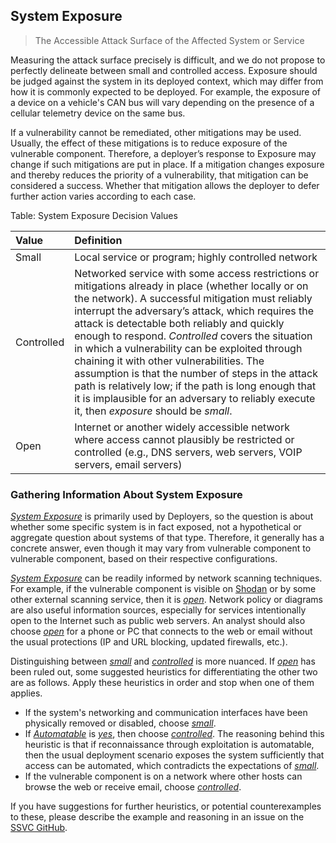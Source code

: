 ## System Exposure
> The Accessible Attack Surface of the Affected System or Service

Measuring the attack surface precisely is difficult, and we do not propose to perfectly delineate between small and controlled access.
Exposure should be judged against the system in its deployed context, which may differ from how it is commonly expected to be deployed.
For example, the exposure of a device on a vehicle's CAN bus will vary depending on the presence of a cellular telemetry device on the same bus.

If a vulnerability cannot be remediated, other mitigations may be used.
Usually, the effect of these mitigations is to reduce exposure of the vulnerable component.
Therefore, a deployer’s response to Exposure may change if such mitigations are put in place.
If a mitigation changes exposure and thereby reduces the priority of a vulnerability, that mitigation can be considered a success.
Whether that mitigation allows the deployer to defer further action varies according to each case.

Table: System Exposure Decision Values

| Value       | Definition |
| :---        | :------------ |
| Small       | Local service or program; highly controlled network       |
| Controlled  | Networked service with some access restrictions or mitigations already in place (whether locally or on the network). A successful mitigation must reliably interrupt the adversary’s attack, which requires the attack is detectable both reliably and quickly enough to respond. *Controlled* covers the situation in which a vulnerability can be exploited through chaining it with other vulnerabilities. The assumption is that the number of steps in the attack path is relatively low; if the path is long enough that it is implausible for an adversary to reliably execute it, then *exposure* should be *small*. |
| Open        | Internet or another widely accessible network where access cannot plausibly be restricted or controlled (e.g., DNS servers, web servers, VOIP servers, email servers)  |

### Gathering Information About System Exposure

[*System Exposure*](#system-exposure) is primarily used by Deployers, so the question is about whether some specific system is in fact exposed, not a hypothetical or aggregate question about systems of that type.
Therefore, it generally has a concrete answer, even though it may vary from vulnerable component to vulnerable component, based on their respective configurations.

[*System Exposure*](#system-exposure) can be readily informed by network scanning techniques.
For example, if the vulnerable component is visible on [Shodan](www.shodan.io) or by some other external scanning service, then it is [*open*](#system-exposure).
Network policy or diagrams are also useful information sources, especially for services intentionally open to the Internet such as public web servers.
An analyst should also choose [*open*](#system-exposure) for a phone or PC that connects to the web or email without the usual protections (IP and URL blocking, updated firewalls, etc.).

Distinguishing between [*small*](#system-exposure) and [*controlled*](#system-exposure) is more nuanced.
If [*open*](#system-exposure) has been ruled out, some suggested heuristics for differentiating the other two are as follows.
Apply these heuristics in order and stop when one of them applies.
 - If the system's networking and communication interfaces have been physically removed or disabled, choose [*small*](#system-exposure).
 - If [*Automatable*](#automatable) is [*yes*](#automatable), then choose [*controlled*](#system-exposure). The reasoning behind this heuristic is that if reconnaissance through exploitation is automatable, then the usual deployment scenario exposes the system sufficiently that access can be automated, which contradicts the expectations of [*small*](#system-exposure).
 - If the vulnerable component is on a network where other hosts can browse the web or receive email, choose [*controlled*](#system-exposure).

If you have suggestions for further heuristics, or potential counterexamples to these,  please describe the example and reasoning in an issue on the [SSVC GitHub](https://github.com/CERTCC/SSVC/issues).
